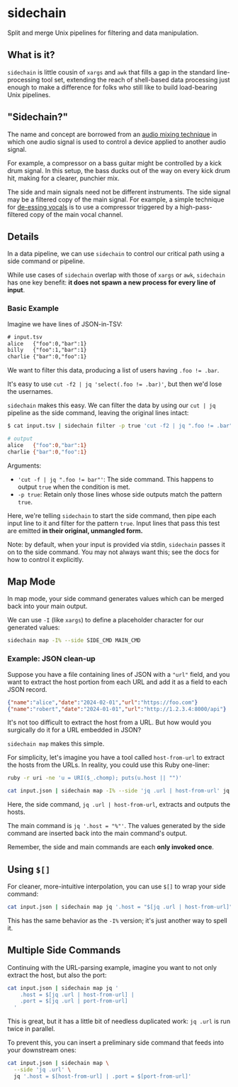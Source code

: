# sidechain

Split and merge Unix pipelines for filtering and data manipulation.

## What is it?

`sidechain` is little cousin of `xargs` and `awk` that fills a gap in the standard
line-processing tool set, extending the reach of shell-based data processing just
enough to make a difference for folks who still like to build load-bearing Unix
pipelines.

## "Sidechain?"

The name and concept are borrowed from an [audio mixing
technique](https://www.sweetwater.com/insync/sidechaining-how-it-works-why-its-cool/)
in which one audio signal is used to control a device applied to another audio
signal.

For example, a compressor on a bass guitar might be controlled by a kick drum signal.
In this setup, the bass ducks out of the way on every kick drum hit, making for a
clearer, punchier mix.

The side and main signals need not be different instruments. The side signal may be a
filtered copy of the main signal. For example, a simple technique for [de-essing
vocals](https://en.wikipedia.org/wiki/De-essing#Side-chain_compression_or_broadband_de-essing)
is to use a compressor triggered by a high-pass-filtered copy of the main vocal
channel.

## Details
In a data pipeline, we can use `sidechain` to control our critical path using a side
command or pipeline.

While use cases of `sidechain` overlap with those of `xargs` or `awk`, `sidechain`
has one key benefit: **it does not spawn a new process for every line of input**.

### Basic Example
Imagine we have lines of JSON-in-TSV:
```txt
# input.tsv
alice	{"foo":0,"bar":1}
billy	{"foo":1,"bar":1}
charlie	{"bar":0,"foo":1}
```
We want to filter this data, producing a list of users having `.foo != .bar`.

It's easy to use `cut -f2 | jq 'select(.foo != .bar)'`, but then we'd lose the
usernames.

`sidechain` makes this easy. We can filter the data by using our `cut | jq` pipeline
as the side command, leaving the original lines intact:

```bash
$ cat input.tsv | sidechain filter -p true 'cut -f2 | jq ".foo != .bar"'

# output
alice	{"foo":0,"bar":1}
charlie	{"bar":0,"foo":1}
```
Arguments:
* `'cut -f | jq ".foo != bar"'`: The side command. This happens to output `true` when
  the condition is met.
* `-p true`: Retain only those lines whose side outputs match the pattern `true`.

Here, we're telling `sidechain` to start the side command, then pipe each input line
to it and filter for the pattern `true`. Input lines that pass this test are emitted
**in their original, unmangled form.**

Note: by default, when your input is provided via stdin, `sidechain` passes it on to
the side command. You may not always want this; see the docs for how to control it
explicitly.

## Map Mode
In map mode, your side command generates values which can be merged back into your
main output.

We can use `-I` (like `xargs`) to define a placeholder character for our generated
values:

```bash
sidechain map -I% --side SIDE_CMD MAIN_CMD
```

### Example: JSON clean-up
Suppose you have a file containing lines of JSON with a `"url"` field, and you want
to extract the host portion from each URL and add it as a field to each JSON record.

```json
{"name":"alice","date":"2024-02-01","url":"https://foo.com"}
{"name":"robert","date":"2024-01-01","url":"http://1.2.3.4:8000/api"}
```

It's not too difficult to extract the host from a URL. But how would you surgically
do it for a URL embedded in JSON?

`sidechain map` makes this simple.

For simplicity, let's imagine you have a tool called `host-from-url` to extract the
hosts from the URLs. In reality, you could use this Ruby one-liner:
```bash
ruby -r uri -ne 'u = URI($_.chomp); puts(u.host || "")'
```

```bash
cat input.json | sidechain map -I% --side 'jq .url | host-from-url' jq '.host = "%"'
```

Here, the side command, `jq .url | host-from-url`, extracts and outputs the hosts.

The main command is `jq '.host = "%"'`. The values generated by the side command are
inserted back into the main command's output.

Remember, the side and main commands are each **only invoked once**.

## Using `$[]`
For cleaner, more-intuitive interpolation, you can use `$[]` to wrap your side
command:

```bash
cat input.json | sidechain map jq '.host = "$[jq .url | host-from-url]"'
```

This has the same behavior as the `-I%` version; it's just another way to spell it.

## Multiple Side Commands
Continuing with the URL-parsing example, imagine you want to not only extract the
host, but also the port:

```bash
cat input.json | sidechain map jq '
    .host = $[jq .url | host-from-url] |
    .port = $[jq .url | port-from-url]
  '
```

This is great, but it has a little bit of needless duplicated work: `jq .url` is run
twice in parallel.

To prevent this, you can insert a preliminary side command that feeds into your
downstream ones:
```bash
cat input.json | sidechain map \
  --side 'jq .url' \
  jq '.host = $[host-from-url] | .port = $[port-from-url]'
```
